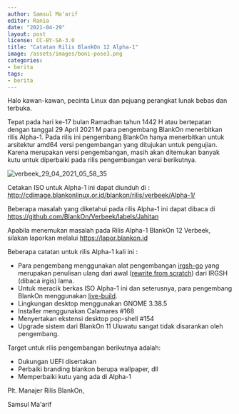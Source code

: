 ```yaml
---
author: Samsul Ma'arif
editor: Rania
date: "2021-04-29"
layout: post
license: CC-BY-SA-3.0
title: "Catatan Rilis BlankOn 12 Alpha-1"
image: /assets/images/boni-pose3.png
categories:
- berita
tags:
- berita
---
```


Halo kawan-kawan, pecinta Linux dan pejuang perangkat lunak bebas dan terbuka.

Tepat pada hari ke-17 bulan Ramadhan tahun 1442 H atau bertepatan dengan tanggal 29 April 2021 M para pengembang BlankOn menerbitkan rilis Alpha-1. Pada rilis ini pengembang BlankOn hanya menerbitkan untuk arsitektur amd64 versi pengembangan yang ditujukan untuk pengujian. Karena merupakan versi pengembangan, masih akan ditemukan banyak kutu untuk diperbaiki pada rilis pengembangan versi berikutnya.

![verbeek_29_04_2021_05_58_35](https://user-images.githubusercontent.com/1231314/116484717-e0db1a80-a8b3-11eb-82dc-f975eeb0e6f5.png)

Cetakan ISO untuk Alpha-1 ini dapat diunduh di : http://cdimage.blankonlinux.or.id/blankon/rilis/verbeek/Alpha-1/

Beberapa masalah yang diketahui pada rilis Alpha-1 ini dapat dibaca di https://github.com/BlankOn/Verbeek/labels/Jahitan

Apabila menemukan masalah pada Rilis Alpha-1 BlankOn 12 Verbeek, silakan laporkan melalui https://lapor.blankon.id

Beberapa catatan untuk rilis Alpha-1 kali ini :

- Para pengembang menggunakan alat pengembangan [irgsh-go](https://blankon.id/berita/2020/12/15/irgsh-perkakas-blankon.html) yang merupakan penulisan ulang dari awal ([rewrite from scratch](https://github.com/BlankOn/irgsh-go/#why-rewrite-it)) dari IRGSH (dibaca irgis) lama.
- Untuk meracik berkas ISO Alpha-1 ini dan seterusnya, para pengembang BlankOn menggunakan [live-build](https://github.com/BlankOn/blankon-live-build).
- Lingkungan desktop menggunakan GNOME 3.38.5
- Installer menggunakan Calamares #168
- Menyertakan ekstensi desktop pop-shell #154
- Upgrade sistem dari BlankOn 11 Uluwatu sangat tidak disarankan oleh pengembang.

Target untuk rilis pengembangan berikutnya adalah:

- Dukungan UEFI disertakan
- Perbaiki branding blankon berupa wallpaper, dll
- Memperbaiki kutu yang ada di Alpha-1

Plt. Manajer Rilis BlankOn,

Samsul Ma'arif
